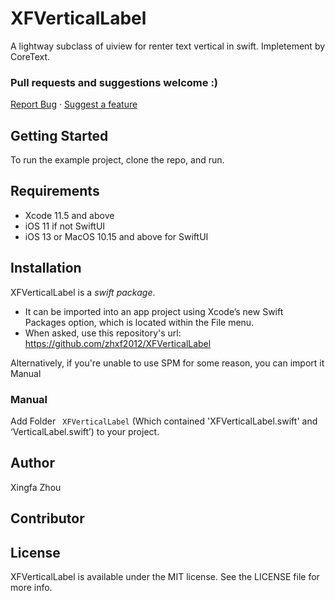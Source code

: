 # XFVerticalLabel

A lightway subclass of uiview for renter text vertical in swift. Impletement by CoreText.

 ### Pull requests and suggestions welcome :)
<a href="https://github.com/zhxf2012/XFVerticalLabel/issues">Report Bug</a>  ·  <a href="https://github.com/zhxf2012/XFVerticalLabel/issues">Suggest a feature</a>

## Getting Started
To run the example project, clone the repo, and run.

## Requirements
* Xcode 11.5 and above
* iOS 11 if not SwiftUI 
* iOS 13  or MacOS 10.15 and above for SwiftUI

## Installation
XFVerticalLabel is a *swift package*.
 * It can be imported into an app project using Xcode’s new Swift Packages option, which is located within the File menu.
 * When asked, use this repository's url: https://github.com/zhxf2012/XFVerticalLabel

Alternatively, if you're unable to use SPM for some reason, you can import it Manual
### Manual
Add  Folder ` XFVerticalLabel` (Which contained 'XFVerticalLabel.swift' and ‘VerticalLabel.swift’)   to your project.


## Author

Xingfa Zhou

## Contributor


## License

XFVerticalLabel is available under the MIT license. See the LICENSE file for more info.
